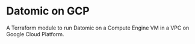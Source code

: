 # Datomic on GCP

A Terraform module to run Datomic on a Compute Engine VM in a VPC on Google
Cloud Platform.

